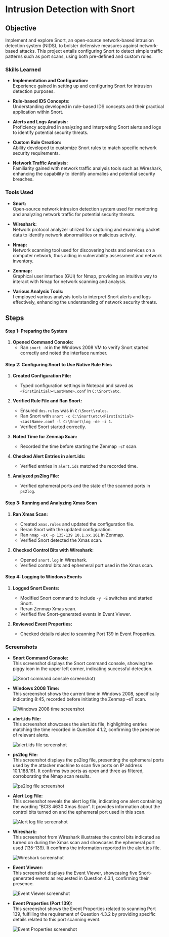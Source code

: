 # Intrusion Detection with Snort
## Objective

Implement and explore Snort, an open-source network-based intrusion detection system (NIDS), to bolster defensive measures against network-based attacks. This project entails configuring Snort to detect simple traffic patterns such as port scans, using both pre-defined and custom rules.

### Skills Learned

- **Implementation and Configuration:**  
  Experience gained in setting up and configuring Snort for intrusion detection purposes.

- **Rule-based IDS Concepts:**  
  Understanding developed in rule-based IDS concepts and their practical application within Snort.

- **Alerts and Logs Analysis:**  
  Proficiency acquired in analyzing and interpreting Snort alerts and logs to identify potential security threats.

- **Custom Rule Creation:**  
  Ability developed to customize Snort rules to match specific network security requirements.

- **Network Traffic Analysis:**  
  Familiarity gained with network traffic analysis tools such as Wireshark, enhancing the capability to identify anomalies and potential security breaches.

### Tools Used

- **Snort:**  
  Open-source network intrusion detection system used for monitoring and analyzing network traffic for potential security threats.

- **Wireshark:**  
  Network protocol analyzer utilized for capturing and examining packet data to identify network abnormalities or malicious activity.

- **Nmap:**  
  Network scanning tool used for discovering hosts and services on a computer network, thus aiding in vulnerability assessment and network inventory.

- **Zenmap:**  
  Graphical user interface (GUI) for Nmap, providing an intuitive way to interact with Nmap for network scanning and analysis.

- **Various Analysis Tools:**  
  I employed various analysis tools to interpret Snort alerts and logs effectively, enhancing the understanding of network security threats.


## Steps

#### Step 1: Preparing the System

1. **Opened Command Console:**
   - Ran `snort -W` in the Windows 2008 VM to verify Snort started correctly and noted the interface number.

#### Step 2: Configuring Snort to Use Native Rule Files

1. **Created Configuration File:**
   - Typed configuration settings in Notepad and saved as `<FirstInitial><LastName>.conf` in `C:\Snort\etc`.

2. **Verified Rule File and Ran Snort:**
   - Ensured `dos.rules` was in `C:\Snort\rules`.
   - Ran Snort with `snort -c C:\Snort\etc\<FirstInitial><LastName>.conf -l C:\Snort\log -de -i 1`.
   - Verified Snort started correctly.


3. **Noted Time for Zenmap Scan:**
   - Recorded the time before starting the Zenmap `-sT` scan.

4. **Checked Alert Entries in alert.ids:**
   - Verified entries in `alert.ids` matched the recorded time.

5. **Analyzed ps2log File:**
   - Verified ephemeral ports and the state of the scanned ports in `ps2log`.

#### Step 3: Running and Analyzing Xmas Scan

1. **Ran Xmas Scan:**
   - Created `xmas.rules` and updated the configuration file.
   - Reran Snort with the updated configuration.
   - Ran `nmap -sX -p 135-139 10.1.xx.161` in Zenmap.
   - Verified Snort detected the Xmas scan.
  
2. **Checked Control Bits with Wireshark:**
   - Opened `snort.log` in Wireshark.
   - Verified control bits and ephemeral port used in the Xmas scan.

#### Step 4: Logging to Windows Events

1. **Logged Snort Events:**
   - Modified Snort command to include `-y -E` switches and started Snort.
   - Reran Zenmap Xmas scan.
   - Verified five Snort-generated events in Event Viewer.

2. **Reviewed Event Properties:**
   - Checked details related to scanning Port 139 in Event Properties.
  
### Screenshots

- **Snort Command Console:**  
  This screenshot displays the Snort command console, showing the piggy icon in the upper left corner, indicating successful detection.

  ![Snort command console screenshot]([https://imgur.com/a/mrL79YZ](https://imgur.com/a/mrL79YZ)))

- **Windows 2008 Time:**  
  This screenshot shows the current time in Windows 2008, specifically indicating 8:45, recorded before initiating the Zenmap –sT scan.

  ![Windows 2008 time screenshot](link_to_windows_2008_time_image)

- **alert.ids File:**  
  This screenshot showcases the alert.ids file, highlighting entries matching the time recorded in Question 4.1.2, confirming the presence of relevant alerts.

  ![alert.ids file screenshot](link_to_alert_ids_file_image)

- **ps2log File:**  
  This screenshot displays the ps2log file, presenting the ephemeral ports used by the attacker machine to scan five ports on IP address 10.1.188.161. It confirms two ports as open and three as filtered, corroborating the Nmap scan results.

  ![ps2log file screenshot](link_to_ps2log_file_image)

- **Alert Log File:**  
  This screenshot reveals the alert log file, indicating one alert containing the wording “BCIS 4630 Xmas Scan”. It provides information about the control bits turned on and the ephemeral port used in this scan.

  ![Alert log file screenshot](link_to_alert_log_file_image)

- **Wireshark:**  
  This screenshot from Wireshark illustrates the control bits indicated as turned on during the Xmas scan and showcases the ephemeral port used (135-139). It confirms the information reported in the alert.ids file.

  ![Wireshark screenshot](link_to_wireshark_image)

- **Event Viewer:**  
  This screenshot displays the Event Viewer, showcasing five Snort-generated events as requested in Question 4.3.1, confirming their presence.

  ![Event Viewer screenshot](link_to_event_viewer_image)

- **Event Properties (Port 139):**  
  This screenshot shows the Event Properties related to scanning Port 139, fulfilling the requirement of Question 4.3.2 by providing specific details related to this port scanning event.

  ![Event Properties screenshot](link_to_event_properties_image)
